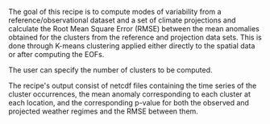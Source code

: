 The goal of this recipe is to compute modes of variability from a reference/observational dataset and a set of climate projections and calculate the Root Mean Square Error (RMSE) between the mean anomalies obtained for the clusters from the reference and projection data sets. 
This is done through K-means clustering applied either directly to the spatial data or after computing the EOFs. 

The user can specify the number of clusters to be computed. 

The recipe's output consist of netcdf files containing the time series of the cluster occurrences, the mean anomaly corresponding to each cluster at each location, and the corresponding p-value for both the observed and projected weather regimes and the RMSE between them.

